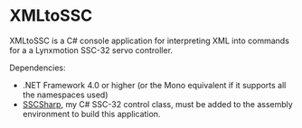 XMLtoSSC
===
XMLtoSSC is a C# console application for interpreting XML into commands for a a Lynxmotion SSC-32 servo controller.

Dependencies:
* .NET Framework 4.0 or higher (or the Mono equivalent if it supports all the namespaces used)
* [SSCSharp](https://www.github.com/EzraBrooks/SSCSharp), my C# SSC-32 control class, must be added to the assembly environment to build this application.
